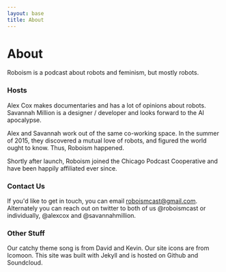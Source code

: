 ```yaml
---
layout: base
title: About
---
```


# About

Roboism is a podcast about robots and feminism, but mostly robots.

### Hosts

Alex Cox makes documentaries and has a lot of opinions about robots. Savannah Million is a designer / developer and looks forward to the AI apocalypse.

Alex and Savannah work out of the same co-working space. In the summer of 2015, they discovered a mutual love of robots, and figured the world ought to know. Thus, Roboism happened.

Shortly after launch, Roboism joined the Chicago Podcast Cooperative and have been happily affiliated ever since.


### Contact Us

If you'd like to get in touch, you can email roboismcast@gmail.com. Alternately you can reach out on twitter to both of us @roboismcast or individually, @alexcox and @savannahmillion.

### Other Stuff

Our catchy theme song is from David and Kevin.
Our site icons are from Icomoon.
This site was built with Jekyll and is hosted on Github and Soundcloud.
